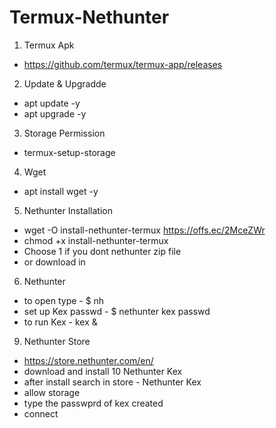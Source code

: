 # Termux-Nethunter

1. Termux Apk
- https://github.com/termux/termux-app/releases
2. Update & Upgradde 
- apt update -y
- apt upgrade -y
3. Storage Permission
- termux-setup-storage
4. Wget
- apt install wget -y
5. Nethunter Installation
- wget -O install-nethunter-termux https://offs.ec/2MceZWr
- chmod +x install-nethunter-termux
- Choose 1 if you dont nethunter zip file 
- or download in 
6. Nethunter 
- to open type - $ nh
- set up Kex passwd - $ nethunter kex passwd
- to run Kex - kex &
9. Nethunter Store 
- https://store.nethunter.com/en/
- download and install 
10 Nethunter Kex 
- after install search in store - Nethunter Kex
- allow storage 
- type the passwprd of kex created 
- connect 
